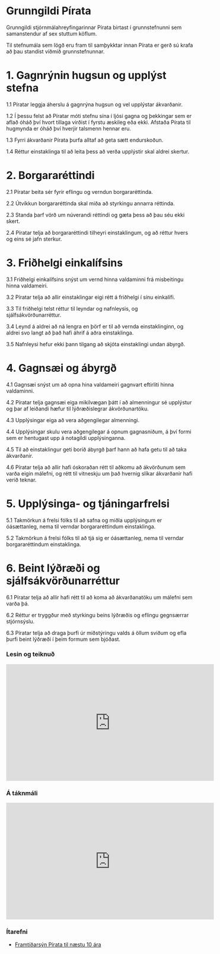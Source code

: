 # Grunngildi Pírata
Grunngildi stjórnmálahreyfingarinnar Pírata birtast í grunnstefnunni sem samanstendur af sex stuttum köflum.

Til stefnumála sem lögð eru fram til samþykktar innan Pírata er gerð sú krafa að þau standist viðmið grunnstefnunnar.


# 1. Gagnrýnin hugsun og upplýst stefna
1.1 Píratar leggja áherslu á gagnrýna hugsun og vel upplýstar ákvarðanir.

1.2 Í þessu felst að Píratar móti stefnu sína í ljósi gagna og þekkingar sem er aflað óháð því hvort tillaga virðist í fyrstu æskileg eða ekki. Afstaða Pírata til hugmynda er óháð því hverjir talsmenn hennar eru.

1.3 Fyrri ákvarðanir Pírata þurfa alltaf að geta sætt endurskoðun.

1.4 Réttur einstaklinga til að leita þess að verða upplýstir skal aldrei skertur.

# 2. Borgararéttindi
2.1 Píratar beita sér fyrir eflingu og verndun borgararéttinda.

2.2 Útvíkkun borgararéttinda skal miða að styrkingu annarra réttinda.

2.3 Standa þarf vörð um núverandi réttindi og gæta þess að þau séu ekki skert.

2.4 Píratar telja að borgararéttindi tilheyri einstaklingum, og að réttur hvers og eins sé jafn sterkur.

# 3. Friðhelgi einkalífsins
3.1 Friðhelgi einkalífsins snýst um vernd hinna valdaminni frá misbeitingu hinna valdameiri.

3.2 Píratar telja að allir einstaklingar eigi rétt á friðhelgi í sínu einkalífi.

3.3 Til friðhelgi telst réttur til leyndar og nafnleysis, og sjálfsákvörðunarréttur.

3.4 Leynd á aldrei að ná lengra en þörf er til að vernda einstaklinginn, og aldrei svo langt að það hafi áhrif á aðra einstaklinga.

3.5 Nafnleysi hefur ekki þann tilgang að skjóta einstaklingi undan ábyrgð.

# 4. Gagnsæi og ábyrgð
4.1 Gagnsæi snýst um að opna hina valdameiri gagnvart eftirliti hinna valdaminni.

4.2 Píratar telja gagnsæi eiga mikilvægan þátt í að almenningur sé upplýstur og þar af leiðandi hæfur til lýðræðislegrar ákvörðunartöku.

4.3 Upplýsingar eiga að vera aðgengilegar almenningi.

4.4 Upplýsingar skulu vera aðgengilegar á opnum gagnasniðum, á því formi sem er hentugast upp á notagildi upplýsinganna.

4.5 Til að einstaklingur geti borið ábyrgð þarf hann að hafa getu til að taka ákvarðanir.

4.6 Píratar telja að allir hafi óskoraðan rétt til aðkomu að ákvörðunum sem varða eigin málefni, og rétt til vitneskju um það hvernig slíkar ákvarðanir hafi verið teknar.

# 5. Upplýsinga- og tjáningarfrelsi
5.1 Takmörkun á frelsi fólks til að safna og miðla upplýsingum er óásættanleg, nema til verndar borgararéttindum einstaklinga.

5.2 Takmörkun á frelsi fólks til að tjá sig er óásættanleg, nema til verndar borgararéttindum einstaklinga.

# 6. Beint lýðræði og sjálfsákvörðunarréttur
6.1 Píratar telja að allir hafi rétt til að koma að ákvarðanatöku um málefni sem varða þá.

6.2 Réttur er tryggður með styrkingu beins lýðræðis og eflingu gegnsærrar stjórnsýslu.

6.3 Píratar telja að draga þurfi úr miðstýringu valds á öllum sviðum og efla þurfi beint lýðræði í þeim formum sem bjóðast.


<h3>Lesin og teiknuð</h3>
<iframe src="https://www.youtube.com/embed/iml0P9Wp0UU" width="560" height="315" frameborder="0" allowfullscreen="allowfullscreen"></iframe>

<h3>Á táknmáli</h3>
<iframe src="https://www.youtube.com/embed/_p67R9xIOiE" width="560" height="315" frameborder="0" allowfullscreen="allowfullscreen"></iframe>
<h3>Ítarefni</h3>
<ul>
<li><a href="https://piratar.is/kosningar/kosningarforsida/frambod-2016/framtidarsyn-pirata/">Framtíðarsýn Pírata til næstu 10 ára</a></li>
</ul>
